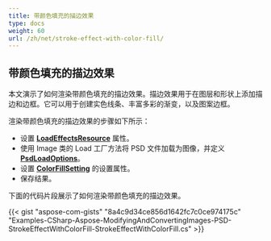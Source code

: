 ```yaml
---
title: 带颜色填充的描边效果
type: docs
weight: 60
url: /zh/net/stroke-effect-with-color-fill/
---
```


## **带颜色填充的描边效果**
本文演示了如何渲染带颜色填充的描边效果。描边效果用于在图层和形状上添加描边和边框。它可以用于创建实色线条、丰富多彩的渐变，以及图案边框。

渲染带颜色填充的描边效果的步骤如下所示：

- 设置 [**LoadEffectsResource**](https://reference.aspose.com/psd/net/aspose.psd.imageloadoptions/psdloadoptions/properties/loadeffectsresource) 属性。
- 使用 Image 类的 Load 工厂方法将 PSD 文件加载为图像，并定义 [**PsdLoadOptions**](https://reference.aspose.com/psd/net/aspose.psd.imageloadoptions/psdloadoptions)。
- 设置 [**ColorFillSetting**](https://reference.aspose.com/psd/net/aspose.psd.fileformats.psd.layers.fillsettings/colorfillsettings) 的设置属性。
- 保存结果。

下面的代码片段展示了如何渲染带颜色填充的描边效果。

{{< gist "aspose-com-gists" "8a4c9d34ce856d1642fc7c0ce974175c" "Examples-CSharp-Aspose-ModifyingAndConvertingImages-PSD-StrokeEffectWithColorFill-StrokeEffectWithColorFill.cs" >}}
